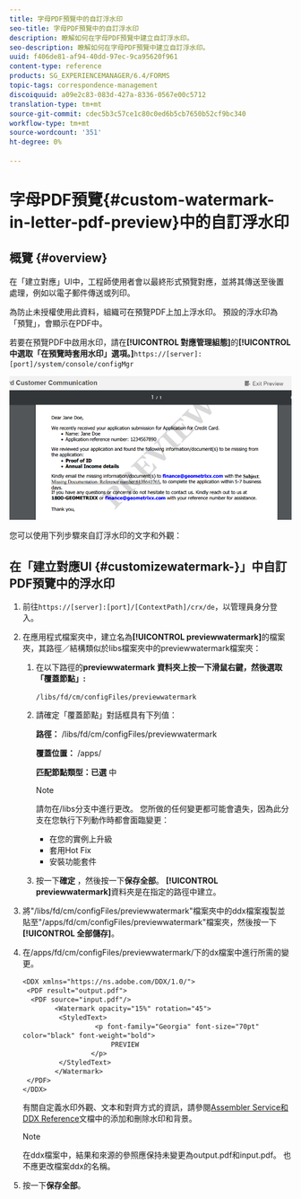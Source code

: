 ```yaml
---
title: 字母PDF預覽中的自訂浮水印
seo-title: 字母PDF預覽中的自訂浮水印
description: 瞭解如何在字母PDF預覽中建立自訂浮水印。
seo-description: 瞭解如何在字母PDF預覽中建立自訂浮水印。
uuid: f406de81-af94-40dd-97ec-9ca95620f961
content-type: reference
products: SG_EXPERIENCEMANAGER/6.4/FORMS
topic-tags: correspondence-management
discoiquuid: a09e2c83-083d-427a-8336-0567e00c5712
translation-type: tm+mt
source-git-commit: cdec5b3c57ce1c80c0ed6b5cb7650b52cf9bc340
workflow-type: tm+mt
source-wordcount: '351'
ht-degree: 0%

---
```



# 字母PDF預覽{#custom-watermark-in-letter-pdf-preview}中的自訂浮水印

## 概覽 {#overview}

在「建立對應」UI中，工程師使用者會以最終形式預覽對應，並將其傳送至後置處理，例如以電子郵件傳送或列印。

為防止未授權使用此資料，組織可在預覽PDF上加上浮水印。 預設的浮水印為「預覽」，會顯示在PDF中。

若要在預覽PDF中啟用水印，請在&#x200B;**[!UICONTROL 對應管理組態]**&#x200B;的&#x200B;**[!UICONTROL 中選取「在預覽時套用水印」選項。]**`https://[server]:[port]/system/console/configMgr`

![default-watermark](assets/default-watermark.png)

您可以使用下列步驟來自訂浮水印的文字和外觀：

## 在「建立對應UI {#customizewatermark-}」中自訂PDF預覽中的浮水印

1. 前往`https://[server]:[port]/[ContextPath]/crx/de`，以管理員身分登入。
1. 在應用程式檔案夾中，建立名為&#x200B;**[!UICONTROL previewwatermark]**&#x200B;的檔案夾，其路徑／結構類似於libs檔案夾中的previewwatermark檔案夾：

   1. 在以下路徑的**previewwatermark **資料夾上按一下滑鼠右鍵，然後選取「覆蓋節點」**:**

      `/libs/fd/cm/configFiles/previewwatermark`

   1. 請確定「覆蓋節點」對話框具有下列值：

      **路徑：** /libs/fd/cm/configFiles/previewwatermark

      **覆蓋位置：** /apps/

      **匹配節點類型：已選** 中

      >[!NOTE]
      >
      >請勿在/libs分支中進行更改。 您所做的任何變更都可能會遺失，因為此分支在您執行下列動作時都會面臨變更：
      >
      >* 在您的實例上升級
      >* 套用Hot Fix
      >* 安裝功能套件


   1. 按一下&#x200B;**確定** ，然後按一下&#x200B;**保存全部**。 **[!UICONTROL previewwatermark]**&#x200B;資料夾是在指定的路徑中建立。

1. 將&quot;/libs/fd/cm/configFiles/previewwatermark&quot;檔案夾中的ddx檔案複製並貼至&quot;/apps/fd/cm/configFiles/previewwatermark&quot;檔案夾，然後按一下&#x200B;**[!UICONTROL 全部儲存]**。
1. 在/apps/fd/cm/configFiles/previewwatermark/下的dx檔案中進行所需的變更。

   ```
   <DDX xmlns="https://ns.adobe.com/DDX/1.0/">
    <PDF result="output.pdf">
     <PDF source="input.pdf"/>
           <Watermark opacity="15%" rotation="45">
            <StyledText>
                     <p font-family="Georgia" font-size="70pt" color="black" font-weight="bold">
                         PREVIEW
                    </p>
            </StyledText>
           </Watermark>
    </PDF>
   </DDX>
   ```

   有關自定義水印外觀、文本和對齊方式的資訊，請參閱[Assembler Service和DDX Reference](https://help.adobe.com/en_US/livecycle/11.0/ddxRef.pdf)文檔中的添加和刪除水印和背景。

   >[!NOTE]
   >
   >在ddx檔案中，結果和來源的參照應保持未變更為output.pdf和input.pdf。 也不應更改檔案ddx的名稱。

1. 按一下&#x200B;**保存全部**。

